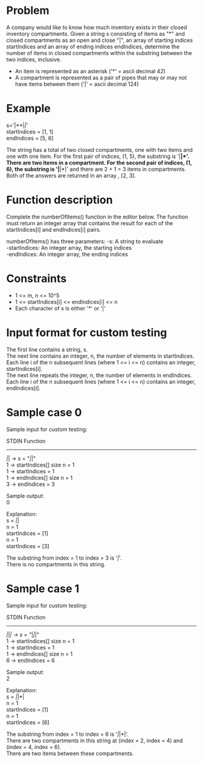 Problem
=======
A company would like to know how much inventory exists in their closed inventory compartments. Given a string s
consisting of items as "*" and closed compartments as an open and close "|", an array of starting indices
startIndices and an array of ending indices endIndices, determine the number of items in closed compartments
within the substring between the two indices, inclusive.

- An item is represented as an asterisk ('*' = ascii decimal 42)
- A compartment is represented as a pair of pipes that may or may not have items between them ('|' = ascii decimal 124)

Example
=======
s='|**|*|*'  
startIndices = [1, 1]  
endIndices = [5, 6]  

The string has a total of two closed compartments, one with two items and one with one item. For the first pair
of indices, (1, 5), the substring is '|**|*'. There are two items in a compartment.
For the second pair of indices, (1, 6), the substring is '|**|*|' and there are 2 + 1 = 3 items in compartments.
Both of the answers are returned in an array , [2, 3].

Function description
====================
Complete the numberOfItems() function in the editor below. The function must return an integer array that contains
the result for each of the startIndices[i] and endIndices[i] pairs.

numberOfItems() has three parameters:
-s: A string to evaluate  
-startIndices: An integer array, the starting indices  
-endIndices: An integer array, the ending indices  

Constraints
===========
- 1 <= m, n <= 10^5
- 1 <= startIndices[i] <= endIndices[i] <= n
- Each character of s is either '*' or '|'

Input format for custom testing
===============================
The first line contains a string, s.  
The next line contains an integer, n, the number of elements in startIndices.  
Each line i of the n subsequent lines (where 1 <= i <= n) contains an integer, startIndices[i].  
The next line repeats the integer, n, the number of elements in endIndices.  
Each line i of the n subsequent lines (where  1 <= i <= n) contains an integer, endIndices[i].  

Sample case 0
=============
Sample input for custom testing:  

STDIN      Function
-----      --------
*|*|   ->  s = "*|*|"  
1      ->  startIndices[] size n = 1  
1      ->  startIndices = 1  
1      ->  endIndices[]  size n = 1  
3      ->  endIndices = 3  

Sample output:  
0  

Explanation:  
s = *|*|  
n = 1  
startIndices = [1]  
n = 1  
startIndices = [3]  

The substring from index = 1 to index = 3 is '*|*'.  
There is no compartments in this string. 

Sample case 1
=============
Sample input for custom testing:  

STDIN      Function
-----      --------
*|*|*| ->  s = "*|*|*|"  
1      ->  startIndices[] size n = 1  
1      ->  startIndices = 1  
1      ->  endIndices[]  size n = 1  
6      ->  endIndices = 6  

Sample output:  
2  

Explanation:  
s = *|*|*|  
n = 1  
startIndices = [1]  
n = 1  
startIndices = [6]  

The substring from index = 1 to index = 6 is '*|*|*|'.  
There are two compartments in this string at (index = 2, index = 4) and (index = 4, index = 6).  
There are two items between these compartments.  


